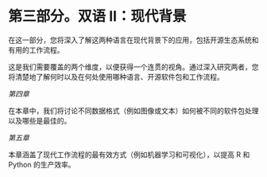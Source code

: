 # 第三部分。双语 II：现代背景

在这一部分，您将深入了解这两种语言在现代背景下的应用，包括开源生态系统和有用的工作流程。

这是我们需要覆盖的两个维度，以便获得一个连贯的视角。通过深入研究两者，您将清楚地了解何时以及在何处使用哪种语言、开源软件包和工作流程。

*第四章*

在本章中，我们将讨论不同数据格式（例如图像或文本）如何被不同的软件包处理以及哪些是最佳的。

*第五章*

本章涵盖了现代工作流程的最有效方式（例如机器学习和可视化），以提高 R 和 Python 的生产效率。
